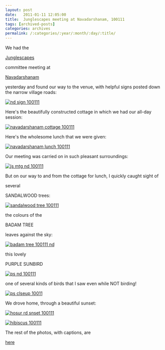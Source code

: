 ```yaml
---
layout: post
date:	2011-01-11 12:05:00
title:  Junglescapes meeting at Navadarshanam, 100111
tags: [archived-posts]
categories: archives
permalink: /:categories/:year/:month/:day/:title/
---
```

We had the 

<a href="http://www.junglescapes.org/"> Junglescapes </a>

 committee meeting  at

<a href="http://www.navadarshanam.org/"> Navadarshanam </a>

yesterday and found our way to the venue, with helpful signs posted down the narrow village roads:

<a href="http://s1142.photobucket.com/albums/n602/Deepapctrsglr/?action=view&amp;current=IMG_0050.jpg" target="_blank"><img src="http://i1142.photobucket.com/albums/n602/Deepapctrsglr/IMG_0050.jpg" border="0" alt="nd sign 100111"></a>

Here's the beautifully constructed cottage in which we had our all-day session:


<a href="http://s1142.photobucket.com/albums/n602/Deepapctrsglr/?action=view&amp;current=IMG_0066-1.jpg" target="_blank"><img src="http://i1142.photobucket.com/albums/n602/Deepapctrsglr/IMG_0066-1.jpg" border="0" alt="navadarshanam cottage 100111"></a>


<lj-cut text="more images from Navadarshanam">

Here's the wholesome lunch that we were given:

<a href="http://s1142.photobucket.com/albums/n602/Deepapctrsglr/?action=view&amp;current=IMG_0078.jpg" target="_blank"><img src="http://i1142.photobucket.com/albums/n602/Deepapctrsglr/IMG_0078.jpg" border="0" alt="navadarshanam lunch 100111"></a>


Our meeting was carried on in such pleasant surroundings:


<a href="http://s1142.photobucket.com/albums/n602/Deepapctrsglr/?action=view&amp;current=IMG_0087-1.jpg" target="_blank"><img src="http://i1142.photobucket.com/albums/n602/Deepapctrsglr/IMG_0087-1.jpg" border="0" alt="js mtg nd 100111"></a>

But on our way to and from the cottage for lunch, I quickly caught sight of

several

SANDALWOOD trees: 

<a href="http://s1142.photobucket.com/albums/n602/Deepapctrsglr/?action=view&amp;current=IMG_0067.jpg" target="_blank"><img src="http://i1142.photobucket.com/albums/n602/Deepapctrsglr/IMG_0067.jpg" border="0" alt="sandalwood tree 100111"></a>


the colours of the 

BADAM TREE 

leaves against the sky:


<a href="http://s1142.photobucket.com/albums/n602/Deepapctrsglr/?action=view&amp;current=IMG_0059.jpg" target="_blank"><img src="http://i1142.photobucket.com/albums/n602/Deepapctrsglr/IMG_0059.jpg" border="0" alt="badam tree 100111 nd"></a>

this lovely 


PURPLE SUNBIRD

<a href="http://s1142.photobucket.com/albums/n602/Deepapctrsglr/?action=view&amp;current=IMG_0085.jpg" target="_blank"><img src="http://i1142.photobucket.com/albums/n602/Deepapctrsglr/IMG_0085.jpg" border="0" alt="ps nd 100111"></a>

one of several kinds of birds that I saw even while NOT birding!

<a href="http://s1142.photobucket.com/albums/n602/Deepapctrsglr/?action=view&amp;current=IMG_0084.jpg" target="_blank"><img src="http://i1142.photobucket.com/albums/n602/Deepapctrsglr/IMG_0084.jpg" border="0" alt="ps clseup 10011"></a>

We drove home, through a beautiful sunset:


<a href="http://s1142.photobucket.com/albums/n602/Deepapctrsglr/?action=view&amp;current=IMG_0101.jpg" target="_blank"><img src="http://i1142.photobucket.com/albums/n602/Deepapctrsglr/IMG_0101.jpg" border="0" alt="hosur rd snset 100111"></a>



</lj-cut>


<a href="http://s1142.photobucket.com/albums/n602/Deepapctrsglr/?action=view&amp;current=IMG_0077.jpg" target="_blank"><img src="http://i1142.photobucket.com/albums/n602/Deepapctrsglr/IMG_0077.jpg" border="0" alt="hibiscus 100111"></a>



The rest of the photos, with captions,  are 

<a href="http://www.facebook.com/album.php?aid=270094&id=587058877&"> here </a>

